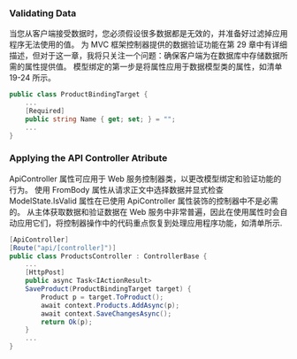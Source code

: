 ### Validating Data
当您从客户端接受数据时，您必须假设很多数据都是无效的，并准备好过滤掉应用程序无法使用的值。
为 MVC 框架控制器提供的数据验证功能在第 29 章中有详细描述，但对于这一章，我将只关注一个问题：确保客户端为在数据库中存储数据所需的属性提供值。
模型绑定的第一步是将属性应用于数据模型类的属性，如清单 19-24 所示。
```C#
public class ProductBindingTarget {
    ...
    [Required]
    public string Name { get; set; } = "";
    ...
}
```
### Applying the API Controller Atribute
ApiController 属性可应用于 Web 服务控制器类，以更改模型绑定和验证功能的行为。
使用 FromBody 属性从请求正文中选择数据并显式检查 ModelState.IsValid 属性在已使用 ApiController 属性装饰的控制器中不是必需的。
从主体获取数据和验证数据在 Web 服务中非常普遍，因此在使用属性时会自动应用它们，将控制器操作中的代码重点恢复到处理应用程序功能，如清单所示.
```C#
[ApiController]
[Route("api/[controller]")]
public class ProductsController : ControllerBase {
    ...
    [HttpPost]
    public async Task<IActionResult>
    SaveProduct(ProductBindingTarget target) {
        Product p = target.ToProduct();
        await context.Products.AddAsync(p);
        await context.SaveChangesAsync();
        return Ok(p);
    }
    ...
}
```
